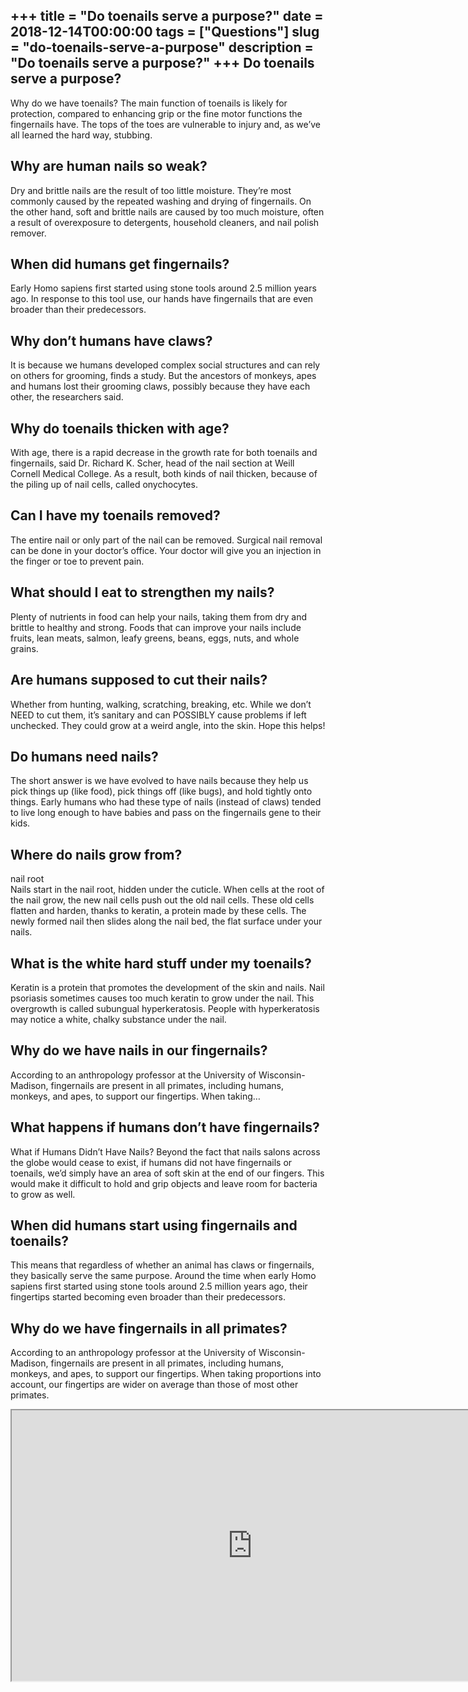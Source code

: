 +++
title = "Do toenails serve a purpose?"
date = 2018-12-14T00:00:00
tags = ["Questions"]
slug = "do-toenails-serve-a-purpose"
description = "Do toenails serve a purpose?"
+++
Do toenails serve a purpose?
----------------------------

Why do we have toenails? The main function of toenails is likely for protection, compared to enhancing grip or the fine motor functions the fingernails have. The tops of the toes are vulnerable to injury and, as we’ve all learned the hard way, stubbing.

Why are human nails so weak?
----------------------------

Dry and brittle nails are the result of too little moisture. They’re most commonly caused by the repeated washing and drying of fingernails. On the other hand, soft and brittle nails are caused by too much moisture, often a result of overexposure to detergents, household cleaners, and nail polish remover.

When did humans get fingernails?
--------------------------------

Early Homo sapiens first started using stone tools around 2.5 million years ago. In response to this tool use, our hands have fingernails that are even broader than their predecessors.

Why don’t humans have claws?
----------------------------

It is because we humans developed complex social structures and can rely on others for grooming, finds a study. But the ancestors of monkeys, apes and humans lost their grooming claws, possibly because they have each other, the researchers said.

Why do toenails thicken with age?
---------------------------------

With age, there is a rapid decrease in the growth rate for both toenails and fingernails, said Dr. Richard K. Scher, head of the nail section at Weill Cornell Medical College. As a result, both kinds of nail thicken, because of the piling up of nail cells, called onychocytes.

Can I have my toenails removed?
-------------------------------

The entire nail or only part of the nail can be removed. Surgical nail removal can be done in your doctor’s office. Your doctor will give you an injection in the finger or toe to prevent pain.

What should I eat to strengthen my nails?
-----------------------------------------

Plenty of nutrients in food can help your nails, taking them from dry and brittle to healthy and strong. Foods that can improve your nails include fruits, lean meats, salmon, leafy greens, beans, eggs, nuts, and whole grains.

Are humans supposed to cut their nails?
---------------------------------------

Whether from hunting, walking, scratching, breaking, etc. While we don’t NEED to cut them, it’s sanitary and can POSSIBLY cause problems if left unchecked. They could grow at a weird angle, into the skin. Hope this helps!

Do humans need nails?
---------------------

The short answer is we have evolved to have nails because they help us pick things up (like food), pick things off (like bugs), and hold tightly onto things. Early humans who had these type of nails (instead of claws) tended to live long enough to have babies and pass on the fingernails gene to their kids.

Where do nails grow from?
-------------------------

nail root  
Nails start in the nail root, hidden under the cuticle. When cells at the root of the nail grow, the new nail cells push out the old nail cells. These old cells flatten and harden, thanks to keratin, a protein made by these cells. The newly formed nail then slides along the nail bed, the flat surface under your nails.

What is the white hard stuff under my toenails?
-----------------------------------------------

Keratin is a protein that promotes the development of the skin and nails. Nail psoriasis sometimes causes too much keratin to grow under the nail. This overgrowth is called subungual hyperkeratosis. People with hyperkeratosis may notice a white, chalky substance under the nail.

Why do we have nails in our fingernails?
----------------------------------------

According to an anthropology professor at the University of Wisconsin-Madison, fingernails are present in all primates, including humans, monkeys, and apes, to support our fingertips. When taking…

What happens if humans don’t have fingernails?
----------------------------------------------

What if Humans Didn’t Have Nails? Beyond the fact that nails salons across the globe would cease to exist, if humans did not have fingernails or toenails, we’d simply have an area of soft skin at the end of our fingers. This would make it difficult to hold and grip objects and leave room for bacteria to grow as well.

When did humans start using fingernails and toenails?
-----------------------------------------------------

This means that regardless of whether an animal has claws or fingernails, they basically serve the same purpose. Around the time when early Homo sapiens first started using stone tools around 2.5 million years ago, their fingertips started becoming even broader than their predecessors.

Why do we have fingernails in all primates?
-------------------------------------------

According to an anthropology professor at the University of Wisconsin-Madison, fingernails are present in all primates, including humans, monkeys, and apes, to support our fingertips. When taking proportions into account, our fingertips are wider on average than those of most other primates.

<iframe allow="accelerometer; autoplay; clipboard-write; encrypted-media; gyroscope; picture-in-picture" allowfullscreen="" class="__youtube_prefs__  epyt-is-override  no-lazyload" data-no-lazy="1" data-origheight="433" data-origwidth="770" data-skipgform_ajax_framebjll="" height="433" id="_ytid_29373" loading="lazy" src="https://www.youtube.com/embed/ytHsDlmAo0g?enablejsapi=1&autoplay=0&cc_load_policy=0&cc_lang_pref=&iv_load_policy=1&loop=0&modestbranding=0&rel=1&fs=1&playsinline=0&autohide=2&theme=dark&color=red&controls=1&" title="YouTube player" width="770"></iframe>